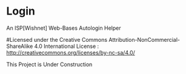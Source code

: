 # Login
An ISP[Wishnet] Web-Bases Autologin Helper

#Licensed under the Creative Commons Attribution-NonCommercial-ShareAlike 4.0 International License :
http://creativecommons.org/licenses/by-nc-sa/4.0/


This Project is Under Construction
